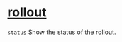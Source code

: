 # [rollout](https://kubernetes.io/docs/reference/generated/kubectl/kubectl-commands#rollout)

`status` Show the status of the rollout.
